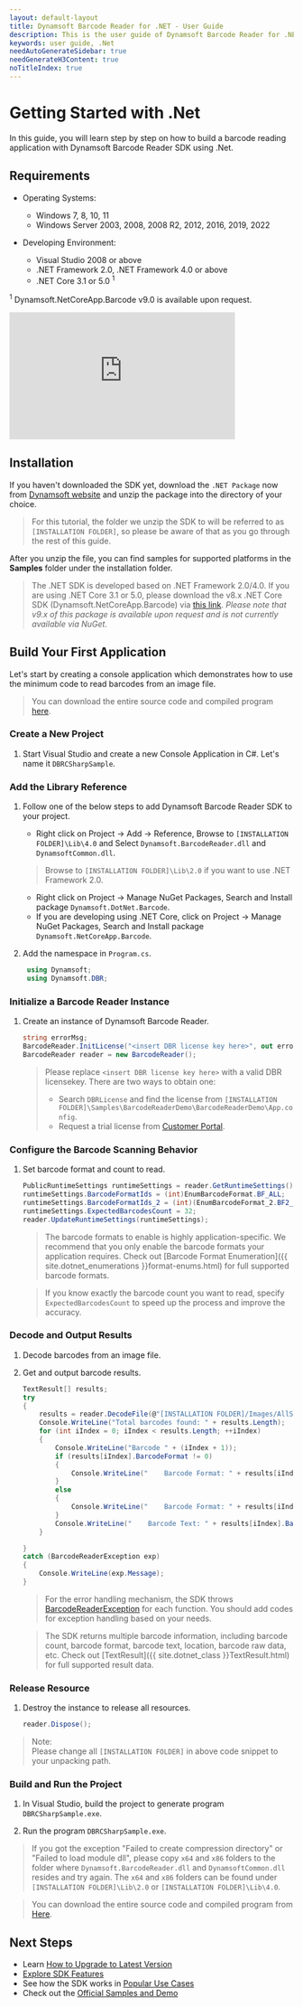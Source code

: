 ```yaml
---
layout: default-layout
title: Dynamsoft Barcode Reader for .NET - User Guide
description: This is the user guide of Dynamsoft Barcode Reader for .NET SDK.
keywords: user guide, .Net
needAutoGenerateSidebar: true
needGenerateH3Content: true
noTitleIndex: true
---
```


# Getting Started with .Net
In this guide, you will learn step by step on how to build a barcode reading application with Dynamsoft Barcode Reader SDK using .Net.

## Requirements

- Operating Systems:
    - Windows 7, 8, 10, 11
    - Windows Server 2003, 2008, 2008 R2, 2012, 2016, 2019, 2022

- Developing Environment:
   - Visual Studio 2008 or above
   - .NET Framework 2.0, .NET Framework 4.0 or above
   - .NET Core 3.1 or 5.0 <sup>1</sup>

<sup>1</sup> Dynamsoft.NetCoreApp.Barcode v9.0 is available upon request.

<iframe width="400" height="225" src="https://www.youtube.com/embed/QjrP9EC6IlA" title="How to Use Dynamsoft Barcode Reader .NET SDK | Dynamsoft Tutorial" frameborder="0" allow="accelerometer; autoplay; clipboard-write; encrypted-media; gyroscope; picture-in-picture" allowfullscreen></iframe>


## Installation
If you haven't downloaded the SDK yet, download the `.NET Package` now from <a href="https://www.dynamsoft.com/barcode-reader/downloads/?utm_source=docs" target="_blank">Dynamsoft website</a> and unzip the package into the directory of your choice.
>For this tutorial, the folder we unzip the SDK to will be referred to as `[INSTALLATION FOLDER]`, so please be aware of that as you go through the rest of this guide.

   
After you unzip the file, you can find samples for supported platforms in the **Samples** folder under the installation folder. 
> The .NET SDK is developed based on .NET Framework 2.0/4.0. If you are using .NET Core 3.1 or 5.0, please download the v8.x .NET Core SDK (Dynamsoft.NetCoreApp.Barcode) via [this link](https://www.nuget.org/packages/Dynamsoft.NetCoreApp.Barcode/). *Please note that v9.x of this package is available upon request and is not currently available via NuGet.*

## Build Your First Application
Let's start by creating a console application which demonstrates how to use the minimum code to read barcodes from an image file.  
>You can download the entire source code and compiled program [here](https://download2.dynamsoft.com/samples/dbr/user-guide/dbr-csharp-sample.zip).

### Create a New Project 

1. Start Visual Studio and create a new Console Application in C#. Let's name it `DBRCSharpSample`.

### Add the Library Reference
1. Follow one of the below steps to add Dynamsoft Barcode Reader SDK to your project.
   - Right click on Project -> Add -> Reference, Browse to `[INSTALLATION FOLDER]\Lib\4.0` and Select `Dynamsoft.BarcodeReader.dll` and `DynamsoftCommon.dll`.
   >Browse to `[INSTALLATION FOLDER]\Lib\2.0` if you want to use .NET Framework 2.0.
   - Right click on Project -> Manage NuGet Packages, Search and Install package `Dynamsoft.DotNet.Barcode`.
   - If you are developing using .NET Core, click on Project -> Manage NuGet Packages, Search and Install package `Dynamsoft.NetCoreApp.Barcode`.

2. Add the namespace in `Program.cs`.
   ```csharp
    using Dynamsoft;
    using Dynamsoft.DBR;
   ```
### Initialize a Barcode Reader Instance
1. Create an instance of Dynamsoft Barcode Reader.

    ```csharp
    string errorMsg;
    BarcodeReader.InitLicense("<insert DBR license key here>", out errorMsg);
    BarcodeReader reader = new BarcodeReader();
    ```
    
    >Please replace `<insert DBR license key here>` with a valid DBR licensekey. There are two ways to obtain one:
    >- Search `DBRLicense` and find the license from `[INSTALLATION FOLDER]\Samples\BarcodeReaderDemo\BarcodeReaderDemo\App.config`.
    >- Request a trial license from <a href="https://www.dynamsoft.com/customer/license/trialLicense?utm_source=guide&product=dbr&package=desktop" target="_blank">Customer Portal</a>. 

### Configure the Barcode Scanning Behavior
1. Set barcode format and count to read.

    ```csharp
    PublicRuntimeSettings runtimeSettings = reader.GetRuntimeSettings();
    runtimeSettings.BarcodeFormatIds = (int)EnumBarcodeFormat.BF_ALL;
    runtimeSettings.BarcodeFormatIds_2 = (int)(EnumBarcodeFormat_2.BF2_POSTALCODE | EnumBarcodeFormat_2.BF2_DOTCODE);
    runtimeSettings.ExpectedBarcodesCount = 32;
    reader.UpdateRuntimeSettings(runtimeSettings);
    ```

    >The barcode formats to enable is highly application-specific. We recommend that you only enable the barcode formats your application requires. Check out [Barcode Format Enumeration]({{ site.dotnet_enumerations }}format-enums.html) for full supported barcode formats. 

    >If you know exactly the barcode count you want to read, specify `ExpectedBarcodesCount` to speed up the process and improve the accuracy. 

### Decode and Output Results 
1. Decode barcodes from an image file.
2. Get and output barcode results.

    ```csharp
    TextResult[] results;
    try
    {
        results = reader.DecodeFile(@"[INSTALLATION FOLDER]/Images/AllSupportedBarcodeTypes.png", "");
        Console.WriteLine("Total barcodes found: " + results.Length);
        for (int iIndex = 0; iIndex < results.Length; ++iIndex)
        {
            Console.WriteLine("Barcode " + (iIndex + 1));
            if (results[iIndex].BarcodeFormat != 0)
            {
                Console.WriteLine("    Barcode Format: " + results[iIndex].BarcodeFormatString);
            }
            else
            {
                Console.WriteLine("    Barcode Format: " + results[iIndex].BarcodeFormatString_2);
            }
            Console.WriteLine("    Barcode Text: " + results[iIndex].BarcodeText);
        }
 
    }
    catch (BarcodeReaderException exp)
    {
        Console.WriteLine(exp.Message);
    }
    ```

    >For the error handling mechanism, the SDK throws [BarcodeReaderException]({{site.dotnet_class}}BarcodeReaderException.html) for each function. You should add codes for exception handling based on your needs. 

    >The SDK returns multiple barcode information, including barcode count, barcode format, barcode text, location, barcode raw data, etc. Check out [TextResult]({{ site.dotnet_class }}TextResult.html) for full supported result data.

### Release Resource

1. Destroy the instance to release all resources.

    ```csharp
    reader.Dispose();
    ```

>Note:  
Please change all `[INSTALLATION FOLDER]` in above code snippet to your unpacking path.


### Build and Run the Project

1. In Visual Studio, build the project to generate program `DBRCSharpSample.exe`.

2. Run the program `DBRCSharpSample.exe`.

 >If you got the exception "Failed to create compression directory" or "Failed to load module dll", please copy `x64` and `x86` folders to the folder where `Dynamsoft.BarcodeReader.dll` and `DynamsoftCommon.dll` resides and try again. The `x64` and `x86` folders can be found under `[INSTALLATION FOLDER]\Lib\2.0` or `[INSTALLATION FOLDER]\Lib\4.0`.


>You can download the entire source code and compiled program from [Here](https://download2.dynamsoft.com/samples/dbr/user-guide/dbr-csharp-sample.zip).

## Next Steps

- Learn [How to Upgrade to Latest Version](upgrade-instruction.md)
- [Explore SDK Features](user-guide/explore-features/index.md)
- See how the SDK works in [Popular Use Cases](user-guide/use-cases/index.md)
- Check out the [Official Samples and Demo](samples/index.md)

